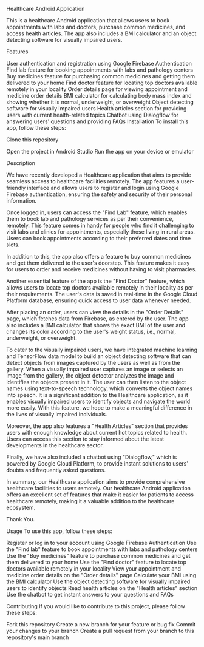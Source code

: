 Healthcare Android Application

This is a healthcare Android application that allows users to book appointments with labs and doctors, purchase common medicines, and access health articles. The app also includes a BMI calculator and an object detecting software for visually impaired users.

Features

User authentication and registration using Google Firebase Authentication Find lab feature for booking appointments with labs and pathology centers Buy medicines feature for purchasing common medicines and getting them delivered to your home Find doctor feature for locating top doctors available remotely in your locality Order details page for viewing appointment and medicine order details BMI calculator for calculating body mass index and showing whether it is normal, underweight, or overweight Object detecting software for visually impaired users Health articles section for providing users with current health-related topics Chatbot using Dialogflow for answering users' questions and providing FAQs Installation To install this app, follow these steps:

Clone this repository

Open the project in Android Studio Run the app on your device or emulator

Description

We have recently developed a Healthcare application that aims to provide seamless access to healthcare facilities remotely. The app features a user-friendly interface and allows users to register and login using Google Firebase authentication, ensuring the safety and security of their personal information.

Once logged in, users can access the "Find Lab" feature, which enables them to book lab and pathology services as per their convenience, remotely. This feature comes in handy for people who find it challenging to visit labs and clinics for appointments, especially those living in rural areas. Users can book appointments according to their preferred dates and time slots.

In addition to this, the app also offers a feature to buy common medicines and get them delivered to the user's doorstep. This feature makes it easy for users to order and receive medicines without having to visit pharmacies.

Another essential feature of the app is the "Find Doctor" feature, which allows users to locate top doctors available remotely in their locality as per their requirements. The user's data is saved in real-time in the Google Cloud Platform database, ensuring quick access to user data whenever needed.

After placing an order, users can view the details in the "Order Details" page, which fetches data from Firebase, as entered by the user. The app also includes a BMI calculator that shows the exact BMI of the user and changes its color according to the user's weight status, i.e., normal, underweight, or overweight.

To cater to the visually impaired users, we have integrated machine learning and TensorFlow data model to build an object detecting software that can detect objects from images captured by the users as well as from the gallery. When a visually impaired user captures an image or selects an image from the gallery, the object detector analyzes the image and identifies the objects present in it. The user can then listen to the object names using text-to-speech technology, which converts the object names into speech. It is a significant addition to the Healthcare application, as it enables visually impaired users to identify objects and navigate the world more easily. With this feature, we hope to make a meaningful difference in the lives of visually impaired individuals.

Moreover, the app also features a "Health Articles" section that provides users with enough knowledge about current hot topics related to health. Users can access this section to stay informed about the latest developments in the healthcare sector.

Finally, we have also included a chatbot using "Dialogflow," which is powered by Google Cloud Platform, to provide instant solutions to users' doubts and frequently asked questions.

In summary, our Healthcare application aims to provide comprehensive healthcare facilities to users remotely. Our healthcare Android application offers an excellent set of features that make it easier for patients to access healthcare remotely, making it a valuable addition to the healthcare ecosystem.

Thank You.

Usage To use this app, follow these steps:

Register or log in to your account using Google Firebase Authentication Use the "Find lab" feature to book appointments with labs and pathology centers Use the "Buy medicines" feature to purchase common medicines and get them delivered to your home Use the "Find doctor" feature to locate top doctors available remotely in your locality View your appointment and medicine order details on the "Order details" page Calculate your BMI using the BMI calculator Use the object detecting software for visually impaired users to identify objects Read health articles on the "Health articles" section Use the chatbot to get instant answers to your questions and FAQs

Contributing If you would like to contribute to this project, please follow these steps:

Fork this repository Create a new branch for your feature or bug fix Commit your changes to your branch Create a pull request from your branch to this repository's main branch
